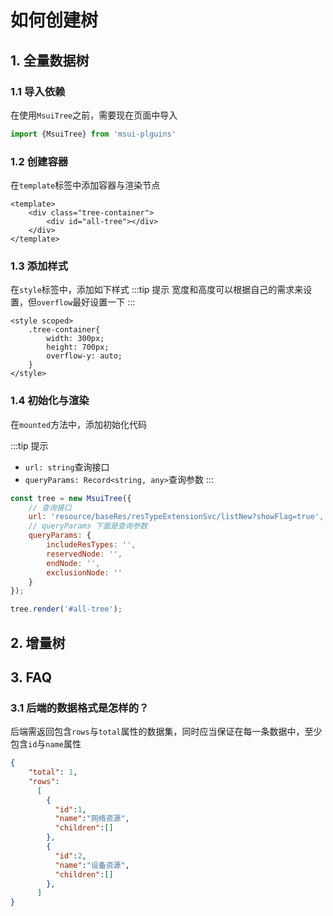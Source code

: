 # 如何创建树

## 1. 全量数据树

### 1.1 导入依赖
在使用`MsuiTree`之前，需要现在页面中导入

```js
import {MsuiTree} from 'msui-plguins'
```

### 1.2 创建容器
在`template`标签中添加容器与渲染节点
```html{2-4}
<template>
    <div class="tree-container">
        <div id="all-tree"></div>
    </div>
</template>
```

### 1.3 添加样式
在`style`标签中，添加如下样式
:::tip 提示
宽度和高度可以根据自己的需求来设置，但`overflow`最好设置一下
:::
```css{2-6}
<style scoped>
    .tree-container{
        width: 300px;
        height: 700px;
        overflow-y: auto;
    }
</style>
```

### 1.4 初始化与渲染
在`mounted`方法中，添加初始化代码

:::tip 提示
* `url: string`查询接口
* `queryParams: Record<string, any>`查询参数
:::

```js
const tree = new MsuiTree({
    // 查询接口
    url: 'resource/baseRes/resTypeExtensionSvc/listNew?showFlag=true',
    // queryParams 下面是查询参数
    queryParams: {
        includeResTypes: '',
        reservedNode: '',
        endNode: '',
        exclusionNode: ''
    }
});

tree.render('#all-tree');
```

## 2. 增量树

## 3. FAQ

### 3.1 后端的数据格式是怎样的？

后端需返回包含`rows`与`total`属性的数据集，同时应当保证在每一条数据中，至少包含`id`与`name`属性

```json
{
    "total": 1,
    "rows":
      [
        {
          "id":1,
          "name":"网络资源",
          "children":[]
        },
        {
          "id":2,
          "name":"设备资源",
          "children":[]
        },
      ]
}
```
